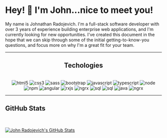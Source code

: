 # Hey! 👋 I'm John...nice to meet you!

<p>My name is Johnathan Radojevich. I'm a full-stack software developer with over 3 years of experience building enterprise web applications, and I'm currently looking for new opportunities. I've created this document in the hope that we can skip through some of the initial getting-to-know-you questions, and focus more on why I'm a great fit for your team.
<hr>

<div style="text-align:center"><h2> Techologies </h2></div>
<br/>
<div style="text-align:center">
<img alt="html5" src="https://img.shields.io/badge/-HTML5-E34F26?style=flat-square&logo=html5&logoColor=white" />
<img alt="css3" src="https://img.shields.io/badge/-CSS3-45b8d8?style=flat-square&logo=css3&logoColor=white" />
<img alt="sass" src="https://img.shields.io/badge/-Sass-CC6699?style=flat-square&logo=sass&logoColor=white" />
<img alt="bootstrap" src="https://img.shields.io/badge/-Bootstrap-007ACC?style=flat-square&logo=bootstrap&logoColor=white" />
<img alt="javascript" src="https://img.shields.io/badge/-JavaScript-007ACC?style=flat-square&logo=javascript&logoColor=white" />
<img alt="typescript" src="https://img.shields.io/badge/-TypeScript-007ACC?style=flat-square&logo=typescript&logoColor=white" />
<img alt="node" src="https://img.shields.io/badge/-Node-007ACC?style=flat-square&logo=node.js&logoColor=white" />
<img alt="npm" src="https://img.shields.io/badge/-NPM-007ACC?style=flat-square&logo=npm&logoColor=white" />
<img alt="angular" src="https://img.shields.io/badge/-Angular-007ACC?style=flat-square&logo=angular&logoColor=white" />
<img alt="rxjs" src="https://img.shields.io/badge/-RxJs-007ACC?style=flat-square&logo=reactiveX&logoColor=white" />
<img alt="ngrx" src="https://img.shields.io/badge/-NgRx-007ACC?style=flat-square&logo=reactiveX&logoColor=white" />
<img alt="sql" src="https://img.shields.io/badge/-SQL Server-007ACC?style=flat-square&logo=microsoft-sql-server&logoColor=white" />
<img alt="sql" src="https://img.shields.io/badge/-React-007ACC?style=flat-square&logo=react&logoColor=white" />
<img alt="java" src="https://img.shields.io/badge/-Java-007ACC?style=flat-square&logo=java&logoColor=white" />
<img alt="ngrx" src="https://img.shields.io/badge/-C%23-007ACC?style=flat-square&logo=csharp&logoColor=white" />
</div>
<hr>

## GitHub Stats
<br/>

[![John Radojevich's GitHub Stats](https://github-readme-stats.vercel.app/api?username=johnathanradojevich&theme=radical)](https://github.com/anuraghazra/github-readme-stats)

[website]: https://johnradojevich.com
[linkedin]: https://www.linkedin.com/in/john-radojevich/
[youtube]: https://www.youtube.com/channel/UC3fvoOHwAPBPgkMBpyWQz3w
